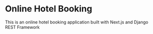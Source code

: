 # Online Hotel Booking
This is an online hotel booking application built with Next.js and Django REST Framework
